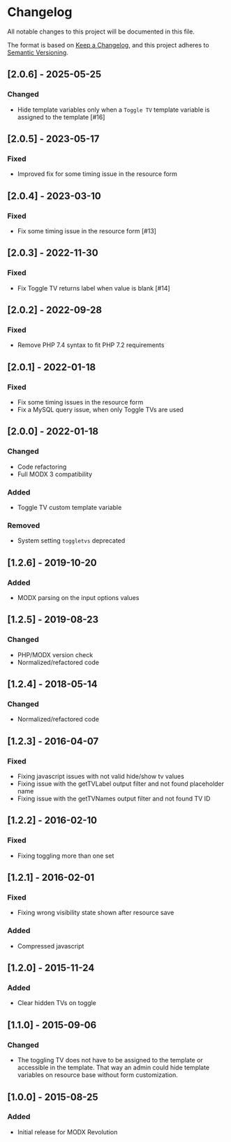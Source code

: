 # Changelog

All notable changes to this project will be documented in this file.

The format is based on [Keep a Changelog](https://keepachangelog.com/en/1.1.0/),
and this project adheres to [Semantic Versioning](https://semver.org/spec/v2.0.0.html).

## [2.0.6] - 2025-05-25

### Changed

- Hide template variables only when a `Toggle TV` template variable is assigned to the template [#16]

## [2.0.5] - 2023-05-17

### Fixed

- Improved fix for some timing issue in the resource form

## [2.0.4] - 2023-03-10

### Fixed

- Fix some timing issue in the resource form [#13]

## [2.0.3] - 2022-11-30

### Fixed

- Fix Toggle TV returns label when value is blank [#14]

## [2.0.2] - 2022-09-28

### Fixed

- Remove PHP 7.4 syntax to fit PHP 7.2 requirements

## [2.0.1] - 2022-01-18

### Fixed

- Fix some timing issues in the resource form
- Fix a MySQL query issue, when only Toggle TVs are used

## [2.0.0] - 2022-01-18

### Changed

- Code refactoring
- Full MODX 3 compatibility

### Added

- Toggle TV custom template variable

### Removed

- System setting `toggletvs` deprecated

## [1.2.6] - 2019-10-20

### Added

- MODX parsing on the input options values 

## [1.2.5] - 2019-08-23

### Changed

- PHP/MODX version check
- Normalized/refactored code 

## [1.2.4] - 2018-05-14

### Changed

- Normalized/refactored code

## [1.2.3] - 2016-04-07

### Fixed

- Fixing javascript issues with not valid hide/show tv values
- Fixing issue with the getTVLabel output filter and not found placeholder name
- Fixing issue with the getTVNames output filter and not found TV ID

## [1.2.2] - 2016-02-10

### Fixed

- Fixing toggling more than one set

## [1.2.1] - 2016-02-01

### Fixed

- Fixing wrong visibility state shown after resource save

### Added

- Compressed javascript

## [1.2.0] - 2015-11-24

### Added

- Clear hidden TVs on toggle

## [1.1.0] - 2015-09-06

### Changed

- The toggling TV does not have to be assigned to the template or accessible in the template.
  That way an admin could hide template variables on resource base without form customization.

## [1.0.0] - 2015-08-25

### Added

- Initial release for MODX Revolution
